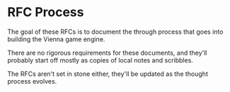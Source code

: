 # RFC Process

The goal of these RFCs is to document the through process that goes into
building the Vienna game engine.

There are no rigorous requirements for these documents, and they'll probably
start off mostly as copies of local notes and scribbles.

The RFCs aren't set in stone either, they'll be updated as the thought process
evolves.
